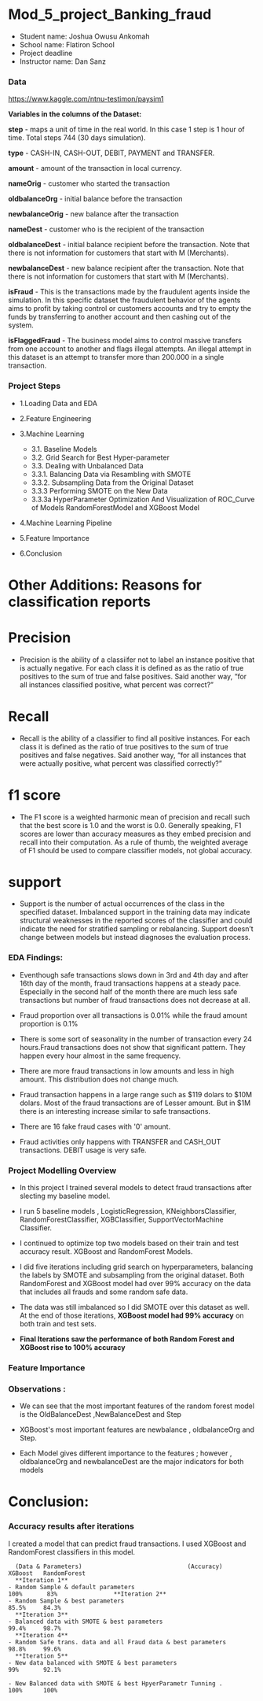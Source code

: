 # Mod_5_project_Banking_fraud

* Student name: Joshua Owusu Ankomah
* School name:  Flatiron School
* Project deadline  
* Instructor name: Dan Sanz



### Data
https://www.kaggle.com/ntnu-testimon/paysim1

**Variables in the columns of the Dataset:**

**step** - maps a unit of time in the real world. In this case 1 step is 1 hour of time. Total steps 744 (30 days simulation).

**type** - CASH-IN, CASH-OUT, DEBIT, PAYMENT and TRANSFER.

**amount** - amount of the transaction in local currency.

**nameOrig** - customer who started the transaction

**oldbalanceOrg** - initial balance before the transaction

**newbalanceOrig** - new balance after the transaction

**nameDest** - customer who is the recipient of the transaction

**oldbalanceDest** - initial balance recipient before the transaction. Note that there is not information for customers that start with M (Merchants).

**newbalanceDest** - new balance recipient after the transaction. Note that there is not information for customers that start with M (Merchants).

**isFraud** - This is the transactions made by the fraudulent agents inside the simulation. In this specific dataset the fraudulent behavior of the agents aims to profit by taking control or customers accounts and try to empty the funds by transferring to another account and then cashing out of the system.

**isFlaggedFraud** - The business model aims to control massive transfers from one account to another and flags illegal attempts. An illegal attempt in this dataset is an attempt to transfer more than 200.000 in a single transaction.



### Project Steps

- 1.Loading Data and EDA
- 2.Feature Engineering
- 3.Machine Learning
    - 3.1. Baseline Models
    - 3.2. Grid Search for Best Hyper-parameter
    - 3.3. Dealing with Unbalanced Data
    - 3.3.1. Balancing Data via Resambling with SMOTE
    - 3.3.2. Subsampling Data from the Original Dataset
    - 3.3.3 Performing SMOTE on the New Data
    - 3.3.3a HyperParameter Optimization And Visualization of ROC_Curve of Models
             RandomForestModel and XGBoost Model

- 4.Machine Learning Pipeline
- 5.Feature Importance
- 6.Conclusion



# Other Additions: Reasons for classification reports

# Precision

- Precision is the ability of a classiifer not to label an instance positive that is actually negative. For each class it is defined as as the ratio of true positives to the sum of true and false positives. Said another way, “for all instances classified positive, what percent was correct?”

# Recall

- Recall is the ability of a classifier to find all positive instances. For each class it is defined as the ratio of true positives to the sum of true positives and false negatives. Said another way, “for all instances that were actually positive, what percent was classified correctly?”

# f1 score

- The F1 score is a weighted harmonic mean of precision and recall such that the best score is 1.0 and the worst is 0.0. Generally speaking, F1 scores are lower than accuracy measures as they embed precision and recall into their computation. As a rule of thumb, the weighted average of F1 should be used to compare classifier models, not global accuracy.

# support

- Support is the number of actual occurrences of the class in the specified dataset. Imbalanced support in the training data may indicate structural weaknesses in the reported scores of the classifier and could indicate the need for stratified sampling or rebalancing. Support doesn’t change between models but instead diagnoses the evaluation process.





### EDA Findings:

- Eventhough safe transactions slows down in 3rd and 4th day and after 16th day of the month, fraud transactions happens at a steady pace. Especially in the second half of the month there are much less safe transactions but number of fraud transactions does not decrease at all. 

- Fraud proportion over all transactions is 0.01% while the fraud amount proportion is 0.1%

- There is some sort of seasonality in the number of transaction every 24 hours.Fraud transactions does not show that significant pattern. They happen every hour almost in the same frequency.

- There are more fraud transactions in low amounts and less in high amount. This distribution does not change much.

- Fraud transaction happens in a large range such as $119 dolars to  $10M dolars.
 Most of the fraud transactions are of Lesser amount. But in $1M there is an interesting increase similar to safe transactions. 

- There are 16 fake fraud cases  with '0' amount.

- Fraud activities only happens with TRANSFER and CASH_OUT transactions. DEBIT usage is very safe.



### Project Modelling Overview
- In this project I trained several models to detect fraud transactions after slecting my baseline model. 
  
- I run 5 baseline models , LogisticRegression, KNeighborsClassifier, RandomForestClassifier, XGBClassifier, SupportVectorMachine   Classifier. 

- I continued to optimize top two models based on their train and test accuracy result. XGBoost and RandomForest Models. 

- I did five iterations including grid search on hyperparameters, balancing the labels by SMOTE and subsampling from the     original dataset. 
  Both RandomForest and XGBoost model had over 99% accuracy on the data that includes all frauds and some random safe data. 
  
- The data was still imbalanced so I did SMOTE over this dataset as well. At the end of those iterations, **XGBoost model had 99% accuracy** on both train and test sets.  

- **Final Iterations saw the performance of both Random Forest and XGBoost rise to 100% accuracy**


### Feature Importance
### Observations : 
- We can see that the most important features of the random forest model is the OldBalanceDest ,NewBalanceDest and  Step

- XGBoost's most important features are newbalance , oldbalanceOrg and Step.

- Each Model gives different importance to the features ; however , oldbalanceOrg and newbalanceDest are the major indicators for both models





# Conclusion:

### Accuracy results after iterations
I created a model that can predict fraud transactions. I used XGBoost and RandomForest  classifiers in this model. 

      (Data & Parameters)                              (Accuracy)   XGBoost   RandomForest
      **Iteration 1**                                                            
    - Random Sample & default parameters                                100%       83%                **Iteration 2** 
    - Random Sample & best parameters                                   85.5%     84.3%
      **Iteration 3**
    - Balanced data with SMOTE & best parameters                        99.4%     98.7% 
      **Iteration 4**
    - Random Safe trans. data and all Fraud data & best parameters      98.8%     99.6%
      **Iteration 5**
    - New data balanced with SMOTE & best parameters                    99%       92.1%

    - New Balanced data with SMOTE & best HpyerParametr Tunning .       100%      100%


























